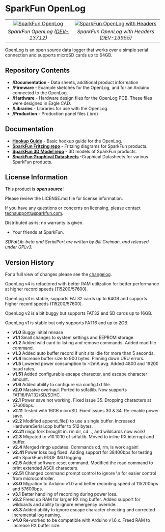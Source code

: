 SparkFun OpenLog
================

<table class="table table-hover table-striped table-bordered">
  <tr align="center">
   <td><a href="https://www.sparkfun.com/products/13712"><img src="https://cdn.sparkfun.com//assets/parts/1/1/2/0/2/13712-SparkFun_OpenLog-01.jpg" alt="SparkFun OpenLog"></a></td>
   <td><a href="https://www.sparkfun.com/products/13955"><img src="https://cdn.sparkfun.com//assets/parts/1/1/6/6/3/13955-SparkFun_OpenLog_with_headers-01.jpg" alt="SparkFun OpenLog with Headers"></a></td>
  </tr>
  <tr align="center">
    <td><i>SparkFun OpenLog (<a href="https://www.sparkfun.com/products/13712">DEV-13712</a>)</i></td>
    <td><i>SparkFun OpenLog with Headers (<a href="https://www.sparkfun.com/products/13955">DEV-13955</a>)</i></td>
  </tr>
</table>

OpenLog is an open source data logger that works over a simple serial connection and supports microSD cards up to 64GB. 

Repository Contents
-------------------
* **/Documentation** - Data sheets, additional product information
* **/Firmware** - Example sketches for the OpenLog, and for an Arduino connected to the OpenLog.
* **/Hardware** - Hardware design files for the OpenLog PCB. These files were designed in Eagle CAD.
* **/Libraries** - Libraries for use with the OpenLog.
* **/Production** - Production panel files (.brd)

Documentation
--------------
* **[Hookup Guide](https://learn.sparkfun.com/tutorials/openlog-hookup-guide)** - Basic hookup guide for the OpenLog.
* **[SparkFun Fritzing repo](https://github.com/sparkfun/Fritzing_Parts)** - Fritzing diagrams for SparkFun products.
* **[SparkFun 3D Model repo](https://github.com/sparkfun/3D_Models)** - 3D models of SparkFun products. 
* **[SparkFun Graphical Datasheets](https://github.com/sparkfun/Graphical_Datasheets)** -Graphical Datasheets for various SparkFun products.


License Information
-------------------

This product is _**open source**_! 

Please review the LICENSE.md file for license information. 

If you have any questions or concerns on licensing, please contact techsupport@sparkfun.com.

Distributed as-is; no warranty is given.

- Your friends at SparkFun.

_SDFatLib-beta and SerialPort are written by Bill Greiman, and released under GPLv3._

Version History
---------------

For a full view of changes please see the [changelog](https://github.com/sparkfun/OpenLog/blob/master/CHANGELOG.md). 

OpenLog v4 is refactored with better RAM utilization for better performance at higher record speeds (115200/57600).

OpenLog v3 is stable, supports FAT32 cards up to 64GB and supports higher record speeds (115200/57600).

OpenLog v2 is a bit buggy but supports FAT32 and SD cards up to 16GB.  

OpenLog v1 is stable but only supports FAT16 and up to 2GB.  

* **v1.0**  Buggy initial release
* **v1.1**  Small changes to system settings and EEPROM storage.
* **v1.2**  Added wild card to listing and remove commands. Added read file command.
* **v1.3**  Added auto buffer record if unit sits idle for more than 5 seconds.
* **v1.4**  Increase buffer size to 900 bytes. Pinning down URU errors.
* **v1.5**  Lowered power consumption to ~2mA avg. Added 4800 and 19200 baud rates.
* **v1.51** Added configurable escape character, and escape character amount.
* **v1.6**  Added ability to configure via config.txt file.
* **v2.0**  Massive overhaul. Ported to sdfatlib. Now supports FAT16/FAT32/SD/SDHC.
* **v2.1**  Power save not working. Fixed issue 35. Dropping characters at 57600bps.
* **v2.11** Tested with 16GB microSD. Fixed issues 30 & 34. Re-enable power save.
* **v2.2**  Modified append_file() to use a single buffer. Increased HardwareSerial.cpp buffer to 512 bytes.
* **v2.21** ringp fork brought in. rm dir, cd .., and wildcards now work!
* **v2.3**  Migrated to v10.10.10 of sdfatlib. Moved to inline RX interrupt and buffer.
* **v2.4**  Merged ringp updates. Commands cd, rm, ls work again!
* **v2.41** Power loss bug fixed. Adding support for 38400bps for testing with SparkFum 9DOF IMU logging. 
* **v2.5**  Added software reset command. Modified the read command to print extended ASCII characters.
* **v2.51** Changed command prompt control to ignore \n for easier control from microcontroller.
* **v3.0**  Migration to Arduino v1.0 and better recording speed at 115200bps and 57600bps.
* **v3.1**  Better handling of recording during power loss.
* **v3.2**  Freed up RAM for larger RX ring buffer. Added support for wildcards and ability to ignore emergency override.
* **v3.3**  Added ability to ignore escape character checking and corrected incremental log naming.
* **v4.0**  Re-worked to be compatible with Arduino v1.6.x. Freed RAM to increase RX buffer size.

